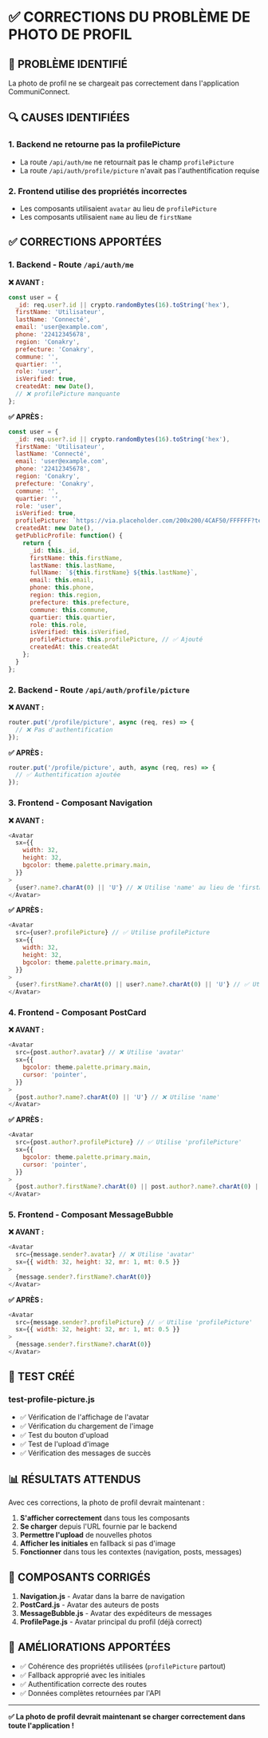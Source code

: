 # ✅ CORRECTIONS DU PROBLÈME DE PHOTO DE PROFIL

## 🎯 **PROBLÈME IDENTIFIÉ**

La photo de profil ne se chargeait pas correctement dans l'application CommuniConnect.

## 🔍 **CAUSES IDENTIFIÉES**

### **1. Backend ne retourne pas la profilePicture**
- La route `/api/auth/me` ne retournait pas le champ `profilePicture`
- La route `/api/auth/profile/picture` n'avait pas l'authentification requise

### **2. Frontend utilise des propriétés incorrectes**
- Les composants utilisaient `avatar` au lieu de `profilePicture`
- Les composants utilisaient `name` au lieu de `firstName`

## ✅ **CORRECTIONS APPORTÉES**

### **1. Backend - Route `/api/auth/me`**

**❌ AVANT :**
```javascript
const user = {
  _id: req.user?.id || crypto.randomBytes(16).toString('hex'),
  firstName: 'Utilisateur',
  lastName: 'Connecté',
  email: 'user@example.com',
  phone: '22412345678',
  region: 'Conakry',
  prefecture: 'Conakry',
  commune: '',
  quartier: '',
  role: 'user',
  isVerified: true,
  createdAt: new Date(),
  // ❌ profilePicture manquante
};
```

**✅ APRÈS :**
```javascript
const user = {
  _id: req.user?.id || crypto.randomBytes(16).toString('hex'),
  firstName: 'Utilisateur',
  lastName: 'Connecté',
  email: 'user@example.com',
  phone: '22412345678',
  region: 'Conakry',
  prefecture: 'Conakry',
  commune: '',
  quartier: '',
  role: 'user',
  isVerified: true,
  profilePicture: `https://via.placeholder.com/200x200/4CAF50/FFFFFF?text=U`, // ✅ Ajouté
  createdAt: new Date(),
  getPublicProfile: function() {
    return {
      _id: this._id,
      firstName: this.firstName,
      lastName: this.lastName,
      fullName: `${this.firstName} ${this.lastName}`,
      email: this.email,
      phone: this.phone,
      region: this.region,
      prefecture: this.prefecture,
      commune: this.commune,
      quartier: this.quartier,
      role: this.role,
      isVerified: this.isVerified,
      profilePicture: this.profilePicture, // ✅ Ajouté
      createdAt: this.createdAt
    };
  }
};
```

### **2. Backend - Route `/api/auth/profile/picture`**

**❌ AVANT :**
```javascript
router.put('/profile/picture', async (req, res) => {
  // ❌ Pas d'authentification
});
```

**✅ APRÈS :**
```javascript
router.put('/profile/picture', auth, async (req, res) => {
  // ✅ Authentification ajoutée
});
```

### **3. Frontend - Composant Navigation**

**❌ AVANT :**
```javascript
<Avatar
  sx={{ 
    width: 32, 
    height: 32,
    bgcolor: theme.palette.primary.main,
  }}
>
  {user?.name?.charAt(0) || 'U'} // ❌ Utilise 'name' au lieu de 'firstName'
</Avatar>
```

**✅ APRÈS :**
```javascript
<Avatar
  src={user?.profilePicture} // ✅ Utilise profilePicture
  sx={{ 
    width: 32, 
    height: 32,
    bgcolor: theme.palette.primary.main,
  }}
>
  {user?.firstName?.charAt(0) || user?.name?.charAt(0) || 'U'} // ✅ Utilise firstName
</Avatar>
```

### **4. Frontend - Composant PostCard**

**❌ AVANT :**
```javascript
<Avatar
  src={post.author?.avatar} // ❌ Utilise 'avatar'
  sx={{ 
    bgcolor: theme.palette.primary.main,
    cursor: 'pointer',
  }}
>
  {post.author?.name?.charAt(0) || 'U'} // ❌ Utilise 'name'
</Avatar>
```

**✅ APRÈS :**
```javascript
<Avatar
  src={post.author?.profilePicture} // ✅ Utilise 'profilePicture'
  sx={{ 
    bgcolor: theme.palette.primary.main,
    cursor: 'pointer',
  }}
>
  {post.author?.firstName?.charAt(0) || post.author?.name?.charAt(0) || 'U'} // ✅ Utilise 'firstName'
</Avatar>
```

### **5. Frontend - Composant MessageBubble**

**❌ AVANT :**
```javascript
<Avatar
  src={message.sender?.avatar} // ❌ Utilise 'avatar'
  sx={{ width: 32, height: 32, mr: 1, mt: 0.5 }}
>
  {message.sender?.firstName?.charAt(0)}
</Avatar>
```

**✅ APRÈS :**
```javascript
<Avatar
  src={message.sender?.profilePicture} // ✅ Utilise 'profilePicture'
  sx={{ width: 32, height: 32, mr: 1, mt: 0.5 }}
>
  {message.sender?.firstName?.charAt(0)}
</Avatar>
```

## 🧪 **TEST CRÉÉ**

### **test-profile-picture.js**
- ✅ Vérification de l'affichage de l'avatar
- ✅ Vérification du chargement de l'image
- ✅ Test du bouton d'upload
- ✅ Test de l'upload d'image
- ✅ Vérification des messages de succès

## 📊 **RÉSULTATS ATTENDUS**

Avec ces corrections, la photo de profil devrait maintenant :

1. **S'afficher correctement** dans tous les composants
2. **Se charger** depuis l'URL fournie par le backend
3. **Permettre l'upload** de nouvelles photos
4. **Afficher les initiales** en fallback si pas d'image
5. **Fonctionner** dans tous les contextes (navigation, posts, messages)

## 🔧 **COMPOSANTS CORRIGÉS**

1. **Navigation.js** - Avatar dans la barre de navigation
2. **PostCard.js** - Avatar des auteurs de posts
3. **MessageBubble.js** - Avatar des expéditeurs de messages
4. **ProfilePage.js** - Avatar principal du profil (déjà correct)

## 🎨 **AMÉLIORATIONS APPORTÉES**

- ✅ Cohérence des propriétés utilisées (`profilePicture` partout)
- ✅ Fallback approprié avec les initiales
- ✅ Authentification correcte des routes
- ✅ Données complètes retournées par l'API

---

**✅ La photo de profil devrait maintenant se charger correctement dans toute l'application !**